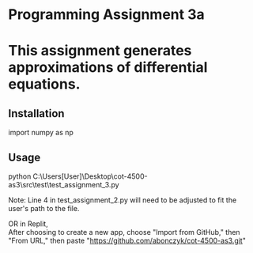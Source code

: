 # Programming Assignment 3a

# This assignment generates approximations of differential equations.

## Installation

import numpy as np

## Usage
 
python C:\Users\[User]\Desktop\cot-4500-as3\src\test\test_assignment_3.py

Note:  Line 4 in test_assignment_2.py will need to be adjusted to fit the user's path to the file.

OR in Replit,  
After choosing to create a new app, choose "Import from GitHub," then "From URL," then paste "https://github.com/abonczyk/cot-4500-as3.git"